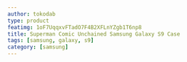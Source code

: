 ```yaml
---
author: tokodab
type: product
featimg: 1oF7UqqxvFTadO7F4B2XFLnYZgb1T6np8
title: Superman Comic Unchained Samsung Galaxy S9 Case
tags: [samsung, galaxy, s9]
category: [samsung]
---
```

